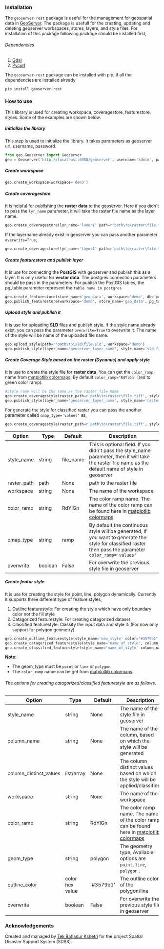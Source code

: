 ### Installation
The `geoserver-rest` package is useful for the management for geospatial data in [GeoServer](http://geoserver.org/). The package is usefull for the creating, updating and deleting geoserver workspaces, stores, layers, and style files. For installation of this package following package should be installed first,

###### Dependencies
1. [Gdal](https://gdal.org/) 
2. [Pycurl](http://pycurl.io/)

The `geoserver-rest` package can be installed with pip, if all the dependencies are installed already

```bash
pip install geoserver-rest
```

### How to use
This library is used for creating workspace, coveragestore, featurestore, styles. Some of the examples are shown below.

##### Initialize the library
This step is used to initialize the library. It takes parameters as geoserver url, username, password.

```python
from geo.Geoserver import Geoserver
geo = Geoserver('http://localhost:8080/geoserver', username='admin', password='geoserver')
```

##### Create workspace
```python
geo.create_workspace(workspace='demo')
```

##### Create coveragestore
It is helpful for publishing the **raster data** to the geoserver. Here if you didn't to pass the `lyr_name` parameter, it will take the raster file name as the layer name. 

```python
geo.create_coveragestore(lyr_name='layer1' path=r'path\to\raster\file.tif', workspace='demo')
```

If the layername already exist in geoserver you can pass another parameter `overwrite=True`,

```python
geo.create_coveragestore(lyr_name='layer1' path=r'path\to\raster\file.tif', workspace='demo' overwrite=True)
```

##### Create featurestore and publish layer
It is use for connecting the **PostGIS** with geoserver and publish this as a layer. It is only useful for **vector data**. The postgres connection parameters should be pass in the parameters. For publish the PostGIS tables, the pg_table parameter represent the `table name in postgres`

```python
geo.create_featurestore(store_name='geo_data', workspace='demo', db='postgres', host='localhost', pg_user='postgres', pg_password='admin')
geo.publish_featurestore(workspace='demo', store_name='geo_data', pg_table='geodata_table_name')
```

##### Upload style and publish it
It is use for uploading **SLD** files and publish style. If the style name already exist, you can pass the parameter `overwrite=True` to overwrite it. The name of the style will be name of the uploaded file name.

```python
geo.upload_style(path=r'path\to\sld\file.sld', workspace='demo')
geo.publish_style(layer_name='geoserver_layer_name', style_name='sld_file_name', workspace='demo')
```


##### Create Coverage Style based on the raster (Dynamic) and apply style
It is use to create the style file for **raster data**. You can get the `color_ramp` name from [matplotlib colormaps](https://matplotlib.org/3.3.0/tutorials/colors/colormaps.html). By default `color_ramp='RdYlGn'` (red to green color ramp).

```python
#Style name will be the same as the raster_file_name
geo.create_coveragestyle(raster_path=r'path\to\raster\file.tiff', style_name='style_1', workspace='demo', color_ramp='RdYiGn')
geo.publish_style(layer_name='geoserver_layer_name', style_name='raster_file_name', workspace='demo')
```

For generate the style for classified raster you can pass the another parameter called `cmap_type='values'` as,

```python
geo.create_coveragestyle(raster_path=r'path\to\raster\file.tiff', style_name='style_1', workspace='demo', color_ramp='RdYiGn', cmap_type='values')
```

| Option      | Type    | Default   | Description                                                                                                                                     |
| ----------- | ------- | --------- | ----------------------------------------------------------------------------------------------------------------------------------------------- |
| style_name      | string  | file_name | This is optional field. If you didn't pass the style_name parameter, then it will take the raster file name as the default name of style in geoserver          |
| raster_path      | path  | None | path to the raster file                                                            |
| workspace | string | None      | The name of the workspace                                                                                                                          |
| color_ramp  | string  | RdYlGn   | The color ramp name. The name of the color ramp can be found here in [matplotlib colormaps](https://matplotlib.org/3.3.0/tutorials/colors/colormaps.html) |
| cmap_type      | string | ramp     | By default the continuous style will be generated, If you want to generate the style for classified raster then pass the parameter `color_ramp='values'`                                                                                        |
| overwrite | boolean  | False     | For overwrite the previous style file in geoserver                              |


##### Create featur style
It is use for creating the style for point, line, polygon dynamically. Currently it supports three different type of feature styles,

1. Outline featurestyle: For creating the style which have only boundary color not the fill style
2. Catagorized featurestyle: For creating catagorized dataset
3. Classified featurestyle: Classify the input data and style it: (For now only support for polygon geometry)

```python
geo.create_outline_featurestyle(style_name='new_style' color="#3579b1" geom_type='polygon', workspace='demo')
geo.create_catagorized_featurestyle(style_name='name_of_style', column_name='name_of_column', column_distinct_values=[1,2,3,4,5,6,7], workspace='demo')
geo.create_classified_featurestyle(style_name='name_of_style' column_name='name_of_column', column_distinct_values=[1,2,3,4,5,6,7], workspace='demo')
```

**Note:** 
* The geom_type must be `point` or `line` or `polygon`
* The `color_ramp` name can be get from [matplotlib colormaps](https://matplotlib.org/3.3.0/tutorials/colors/colormaps.html).

###### The options for creating catagorized/classified featurestyle are as follows,
| Option      | Type    | Default   | Description                                                                                                                                     |
| ----------- | ------- | --------- | ----------------------------------------------------------------------------------------------------------------------------------------------- |
| style_name      | string  | None | The name of the style file in geoserver         |
| column_name      | string  | None | The name of the column, based on which the style will be generated                                                   |
| column_distinct_values | list/array | None      | The column distinct values based on which the style will be applied/classified                                                                                                                          |
|workspace | string | None | The name of the workspace
| color_ramp  | string  | RdYlGn   | The color ramp name. The name of the color ramp can be found here in [matplotlib colormaps](https://matplotlib.org/3.3.0/tutorials/colors/colormaps.html) |
| geom_type      | string | polygon     | The geometry type, Available options are `point`, `line`, `polygon` .                |
| outline_color | color hex value | '#3579b1' | The outline color of the polygon/line |
| overwrite | boolean  | False     | For overwrite the previous style file in geoserver                              |



### Acknowledgements
Created and managed by [Tek Bahadur Kshetri](http://tekkshetri.com.np/) for the project Spatial Disaster Support System (SDSS).